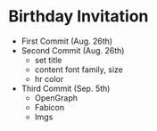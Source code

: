 # Birthday Invitation
* First Commit (Aug. 26th)
* Second Commit (Aug. 26th)
    * set title
    * content font family, size 
    * hr color
* Third Commit (Sep. 5th)
    * OpenGraph
    * Fabicon
    * Imgs